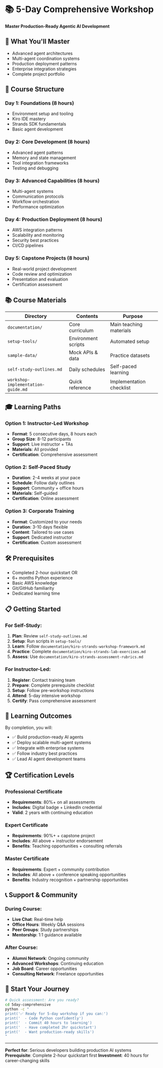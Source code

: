 # 📚 5-Day Comprehensive Workshop

**Master Production-Ready Agentic AI Development**

## 🎯 What You'll Master
- Advanced agent architectures
- Multi-agent coordination systems
- Production deployment patterns
- Enterprise integration strategies
- Complete project portfolio

## 📅 Course Structure

### Day 1: Foundations (8 hours)
- Environment setup and tooling
- Kiro IDE mastery
- Strands SDK fundamentals
- Basic agent development

### Day 2: Core Development (8 hours)
- Advanced agent patterns
- Memory and state management
- Tool integration frameworks
- Testing and debugging

### Day 3: Advanced Capabilities (8 hours)
- Multi-agent systems
- Communication protocols
- Workflow orchestration
- Performance optimization

### Day 4: Production Deployment (8 hours)
- AWS integration patterns
- Scalability and monitoring
- Security best practices
- CI/CD pipelines

### Day 5: Capstone Projects (8 hours)
- Real-world project development
- Code review and optimization
- Presentation and evaluation
- Certification assessment

## 📚 Course Materials

| Directory | Contents | Purpose |
|-----------|----------|----------|
| `documentation/` | Core curriculum | Main teaching materials |
| `setup-tools/` | Environment scripts | Automated setup |
| `sample-data/` | Mock APIs & data | Practice datasets |
| `self-study-outlines.md` | Daily schedules | Self-paced learning |
| `workshop-implementation-guide.md` | Quick reference | Implementation checklist |

## 🎓 Learning Paths

### Option 1: Instructor-Led Workshop
- **Format**: 5 consecutive days, 8 hours each
- **Group Size**: 8-12 participants
- **Support**: Live instructor + TAs
- **Materials**: All provided
- **Certification**: Comprehensive assessment

### Option 2: Self-Paced Study
- **Duration**: 2-4 weeks at your pace
- **Schedule**: Follow daily outlines
- **Support**: Community + office hours
- **Materials**: Self-guided
- **Certification**: Online assessment

### Option 3: Corporate Training
- **Format**: Customized to your needs
- **Duration**: 3-10 days flexible
- **Content**: Tailored to use cases
- **Support**: Dedicated instructor
- **Certification**: Custom assessment

## 🛠️ Prerequisites
- Completed 2-hour quickstart OR
- 6+ months Python experience
- Basic AWS knowledge
- Git/GitHub familiarity
- Dedicated learning time

## 📋 Getting Started

### For Self-Study:
1. **Plan**: Review `self-study-outlines.md`
2. **Setup**: Run scripts in `setup-tools/`
3. **Learn**: Follow `documentation/kiro-strands-workshop-framework.md`
4. **Practice**: Complete `documentation/kiro-strands-lab-exercises.md`
5. **Assess**: Use `documentation/kiro-strands-assessment-rubrics.md`

### For Instructor-Led:
1. **Register**: Contact training team
2. **Prepare**: Complete prerequisite checklist
3. **Setup**: Follow pre-workshop instructions
4. **Attend**: 5-day intensive workshop
5. **Certify**: Pass comprehensive assessment

## 🎯 Learning Outcomes

By completion, you will:
- ✅ Build production-ready AI agents
- ✅ Deploy scalable multi-agent systems
- ✅ Integrate with enterprise systems
- ✅ Follow industry best practices
- ✅ Lead AI agent development teams

## 🏆 Certification Levels

### Professional Certificate
- **Requirements**: 80%+ on all assessments
- **Includes**: Digital badge + LinkedIn credential
- **Valid**: 2 years with continuing education

### Expert Certificate
- **Requirements**: 90%+ + capstone project
- **Includes**: All above + instructor endorsement
- **Benefits**: Teaching opportunities + consulting referrals

### Master Certificate
- **Requirements**: Expert + community contribution
- **Includes**: All above + conference speaking opportunities
- **Benefits**: Industry recognition + partnership opportunities

## 📞 Support & Community

### During Course:
- **Live Chat**: Real-time help
- **Office Hours**: Weekly Q&A sessions
- **Peer Groups**: Study partnerships
- **Mentorship**: 1:1 guidance available

### After Course:
- **Alumni Network**: Ongoing community
- **Advanced Workshops**: Continuing education
- **Job Board**: Career opportunities
- **Consulting Network**: Freelance opportunities

## 🚀 Start Your Journey

```bash
# Quick assessment: Are you ready?
cd 5day-comprehensive
python -c "
print('✅ Ready for 5-day workshop if you can:')
print('  - Code Python confidently')
print('  - Commit 40 hours to learning')
print('  - Have completed 2hr quickstart')
print('  - Want production-ready skills')
"
```

---
**Perfect for**: Serious developers building production AI systems
**Prerequisite**: Complete 2-hour quickstart first
**Investment**: 40 hours for career-changing skills